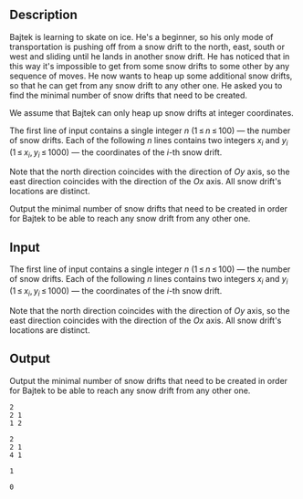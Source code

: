 ## Description

<div><p>Bajtek is learning to skate on ice. He's a beginner, so his only mode of transportation is pushing off from a snow drift to the north, east, south or west and sliding until he lands in another snow drift. He has noticed that in this way it's impossible to get from some snow drifts to some other by any sequence of moves. He now wants to heap up some additional snow drifts, so that he can get from any snow drift to any other one. He asked you to find the minimal number of snow drifts that need to be created.</p><p>We assume that Bajtek can only heap up snow drifts at integer coordinates.</p></div><div class="input-specification"><p>The first line of input contains a single integer <span class="tex-span"><i>n</i></span> (<span class="tex-span">1 ≤ <i>n</i> ≤ 100</span>) — the number of snow drifts. Each of the following <span class="tex-span"><i>n</i></span> lines contains two integers <span class="tex-span"><i>x</i><sub class="lower-index"><i>i</i></sub></span> and <span class="tex-span"><i>y</i><sub class="lower-index"><i>i</i></sub></span> (<span class="tex-span">1 ≤ <i>x</i><sub class="lower-index"><i>i</i></sub>, <i>y</i><sub class="lower-index"><i>i</i></sub> ≤ 1000</span>) — the coordinates of the <span class="tex-span"><i>i</i></span>-th snow drift.</p><p>Note that the north direction coinсides with the direction of <span class="tex-span"><i>Oy</i></span> axis, so the east direction coinсides with the direction of the <span class="tex-span"><i>Ox</i></span> axis. All snow drift's locations are distinct.</p></div><div class="output-specification"><p>Output the minimal number of snow drifts that need to be created in order for Bajtek to be able to reach any snow drift from any other one.</p></div>

## Input

<p>The first line of input contains a single integer <span class="tex-span"><i>n</i></span> (<span class="tex-span">1 ≤ <i>n</i> ≤ 100</span>) — the number of snow drifts. Each of the following <span class="tex-span"><i>n</i></span> lines contains two integers <span class="tex-span"><i>x</i><sub class="lower-index"><i>i</i></sub></span> and <span class="tex-span"><i>y</i><sub class="lower-index"><i>i</i></sub></span> (<span class="tex-span">1 ≤ <i>x</i><sub class="lower-index"><i>i</i></sub>, <i>y</i><sub class="lower-index"><i>i</i></sub> ≤ 1000</span>) — the coordinates of the <span class="tex-span"><i>i</i></span>-th snow drift.</p><p>Note that the north direction coinсides with the direction of <span class="tex-span"><i>Oy</i></span> axis, so the east direction coinсides with the direction of the <span class="tex-span"><i>Ox</i></span> axis. All snow drift's locations are distinct.</p>

## Output

<p>Output the minimal number of snow drifts that need to be created in order for Bajtek to be able to reach any snow drift from any other one.</p>





```input1
2
2 1
1 2

```




```input2
2
2 1
4 1

```




```output1
1

```




```output2
0

```


